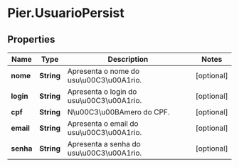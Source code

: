 # Pier.UsuarioPersist

## Properties
Name | Type | Description | Notes
------------ | ------------- | ------------- | -------------
**nome** | **String** | Apresenta o nome do usu\u00C3\u00A1rio. | [optional] 
**login** | **String** | Apresenta o login do usu\u00C3\u00A1rio. | [optional] 
**cpf** | **String** | N\u00C3\u00BAmero do CPF. | [optional] 
**email** | **String** | Apresenta o email do usu\u00C3\u00A1rio. | [optional] 
**senha** | **String** | Apresenta a senha do usu\u00C3\u00A1rio. | [optional] 


